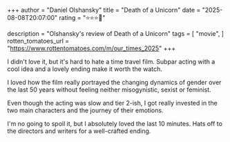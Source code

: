 +++
author = "Daniel Olshansky"
title = "Death of a Unicorn"
date = "2025-08-08T20:07:00"
rating = "⭐⭐⭐🌟"

description = "Olshansky's review of Death of a Unicorn"
tags = [
    "movie",
]
rotten_tomatoes_url = "https://www.rottentomatoes.com/m/our_times_2025"
+++

I didn't love it, but it's hard to hate a time travel film. Subpar acting with
a cool idea and a lovely ending make it worth the watch.

I loved how the film really portrayed the changing dynamics of gender over the
last 50 years without feeling neither misogynistic, sexist or feminist.

Even though the acting was slow and tier 2-ish, I got really invested in the two
main characters and the journey of their emotions.

I'm no going to spoil it, but I absolutely loved the last 10 minutes. Hats off
to the directors and writers for a well-crafted ending.
